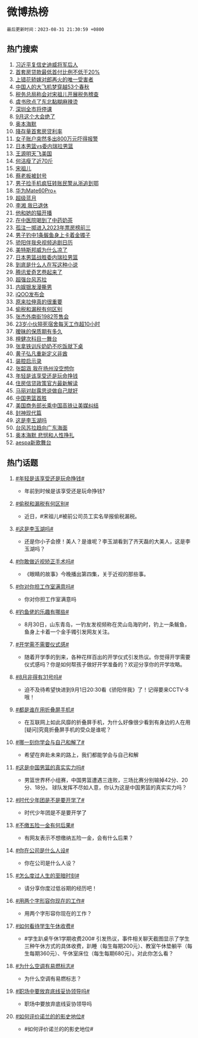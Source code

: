 # 微博热榜

`最后更新时间：2023-08-31 21:30:59 +0800`

## 热门搜索

1. [习近平复信史迪威将军后人](https://m.weibo.cn/search?containerid=100103type%3D1%26t%3D10%26q%3D%23%E4%B9%A0%E8%BF%91%E5%B9%B3%E5%A4%8D%E4%BF%A1%E5%8F%B2%E8%BF%AA%E5%A8%81%E5%B0%86%E5%86%9B%E5%90%8E%E4%BA%BA%23&stream_entry_id=51&isnewpage=1&extparam=seat%3D1%26cate%3D10103%26dgr%3D0%26filter_type%3Drealtimehot%26c_type%3D51%26pos%3D0%26stream_entry_id%3D51%26display_time%3D1693488658%26pre_seqid%3D169348865818102719062&luicode=10000011&lfid=106003type%253D25%2526t%253D3%2526disable_hot%253D1%2526filter_type%253Drealtimehot)
1. [首套房贷款最低首付比例不低于20%](https://m.weibo.cn/search?containerid=100103type%3D1%26t%3D10%26q%3D%23%E9%A6%96%E5%A5%97%E6%88%BF%E8%B4%B7%E6%AC%BE%E6%9C%80%E4%BD%8E%E9%A6%96%E4%BB%98%E6%AF%94%E4%BE%8B%E4%B8%8D%E4%BD%8E%E4%BA%8E20%25%23&stream_entry_id=31&isnewpage=1&extparam=seat%3D1%26lcate%3D5001%26band_rank%3D1%26c_type%3D31%26dgr%3D0%26cate%3D5001%26q%3D%2523%25E9%25A6%2596%25E5%25A5%2597%25E6%2588%25BF%25E8%25B4%25B7%25E6%25AC%25BE%25E6%259C%2580%25E4%25BD%258E%25E9%25A6%2596%25E4%25BB%2598%25E6%25AF%2594%25E4%25BE%258B%25E4%25B8%258D%25E4%25BD%258E%25E4%25BA%258E20%2525%2523%26filter_type%3Drealtimehot%26stream_entry_id%3D31%26realpos%3D1%26pos%3D0%26flag%3D1%26display_time%3D1693488658%26pre_seqid%3D169348865818102719062&luicode=10000011&lfid=106003type%253D25%2526t%253D3%2526disable_hot%253D1%2526filter_type%253Drealtimehot)
1. [上错花轿嫁对郎再火的唯一受害者](https://m.weibo.cn/search?containerid=100103type%3D1%26t%3D10%26q%3D%23%E4%B8%8A%E9%94%99%E8%8A%B1%E8%BD%BF%E5%AB%81%E5%AF%B9%E9%83%8E%E5%86%8D%E7%81%AB%E7%9A%84%E5%94%AF%E4%B8%80%E5%8F%97%E5%AE%B3%E8%80%85%23&stream_entry_id=31&isnewpage=1&extparam=seat%3D1%26lcate%3D5001%26band_rank%3D2%26c_type%3D31%26dgr%3D0%26cate%3D5001%26q%3D%2523%25E4%25B8%258A%25E9%2594%2599%25E8%258A%25B1%25E8%25BD%25BF%25E5%25AB%2581%25E5%25AF%25B9%25E9%2583%258E%25E5%2586%258D%25E7%2581%25AB%25E7%259A%2584%25E5%2594%25AF%25E4%25B8%2580%25E5%258F%2597%25E5%25AE%25B3%25E8%2580%2585%2523%26filter_type%3Drealtimehot%26stream_entry_id%3D31%26realpos%3D2%26pos%3D1%26flag%3D2%26display_time%3D1693488658%26pre_seqid%3D169348865818102719062&luicode=10000011&lfid=106003type%253D25%2526t%253D3%2526disable_hot%253D1%2526filter_type%253Drealtimehot)
1. [中国人的大飞机梦穿越53个春秋](https://m.weibo.cn/search?containerid=100103type%3D1%26t%3D10%26q%3D%23%E4%B8%AD%E5%9B%BD%E4%BA%BA%E7%9A%84%E5%A4%A7%E9%A3%9E%E6%9C%BA%E6%A2%A6%E7%A9%BF%E8%B6%8A53%E4%B8%AA%E6%98%A5%E7%A7%8B%23&stream_entry_id=31&isnewpage=1&extparam=seat%3D1%26lcate%3D5001%26band_rank%3D3%26c_type%3D31%26dgr%3D0%26cate%3D5001%26q%3D%2523%25E4%25B8%25AD%25E5%259B%25BD%25E4%25BA%25BA%25E7%259A%2584%25E5%25A4%25A7%25E9%25A3%259E%25E6%259C%25BA%25E6%25A2%25A6%25E7%25A9%25BF%25E8%25B6%258A53%25E4%25B8%25AA%25E6%2598%25A5%25E7%25A7%258B%2523%26filter_type%3Drealtimehot%26stream_entry_id%3D31%26realpos%3D3%26pos%3D2%26flag%3D0%26display_time%3D1693488658%26pre_seqid%3D169348865818102719062&luicode=10000011&lfid=106003type%253D25%2526t%253D3%2526disable_hot%253D1%2526filter_type%253Drealtimehot)
1. [税务总局称会对宋祖儿开展税务稽查](https://m.weibo.cn/search?containerid=100103type%3D1%26t%3D10%26q%3D%23%E7%A8%8E%E5%8A%A1%E6%80%BB%E5%B1%80%E7%A7%B0%E4%BC%9A%E5%AF%B9%E5%AE%8B%E7%A5%96%E5%84%BF%E5%BC%80%E5%B1%95%E7%A8%8E%E5%8A%A1%E7%A8%BD%E6%9F%A5%23&stream_entry_id=31&isnewpage=1&extparam=seat%3D1%26lcate%3D5001%26band_rank%3D4%26c_type%3D31%26dgr%3D0%26cate%3D5001%26q%3D%2523%25E7%25A8%258E%25E5%258A%25A1%25E6%2580%25BB%25E5%25B1%2580%25E7%25A7%25B0%25E4%25BC%259A%25E5%25AF%25B9%25E5%25AE%258B%25E7%25A5%2596%25E5%2584%25BF%25E5%25BC%2580%25E5%25B1%2595%25E7%25A8%258E%25E5%258A%25A1%25E7%25A8%25BD%25E6%259F%25A5%2523%26filter_type%3Drealtimehot%26stream_entry_id%3D31%26realpos%3D4%26pos%3D3%26flag%3D2%26display_time%3D1693488658%26pre_seqid%3D169348865818102719062&luicode=10000011&lfid=106003type%253D25%2526t%253D3%2526disable_hot%253D1%2526filter_type%253Drealtimehot)
1. [虞书欣点了东北黏糊麻辣烫](https://m.weibo.cn/search?containerid=100103type%3D1%26t%3D10%26q%3D%23%E8%99%9E%E4%B9%A6%E6%AC%A3%E7%82%B9%E4%BA%86%E4%B8%9C%E5%8C%97%E9%BB%8F%E7%B3%8A%E9%BA%BB%E8%BE%A3%E7%83%AB%23&stream_entry_id=31&isnewpage=1&extparam=seat%3D1%26lcate%3D5001%26band_rank%3D5%26c_type%3D31%26dgr%3D0%26cate%3D5001%26q%3D%2523%25E8%2599%259E%25E4%25B9%25A6%25E6%25AC%25A3%25E7%2582%25B9%25E4%25BA%2586%25E4%25B8%259C%25E5%258C%2597%25E9%25BB%258F%25E7%25B3%258A%25E9%25BA%25BB%25E8%25BE%25A3%25E7%2583%25AB%2523%26filter_type%3Drealtimehot%26stream_entry_id%3D31%26realpos%3D5%26pos%3D4%26flag%3D1%26display_time%3D1693488658%26pre_seqid%3D169348865818102719062&luicode=10000011&lfid=106003type%253D25%2526t%253D3%2526disable_hot%253D1%2526filter_type%253Drealtimehot)
1. [深圳全市将停课](https://m.weibo.cn/search?containerid=100103type%3D1%26t%3D10%26q%3D%23%E6%B7%B1%E5%9C%B3%E5%85%A8%E5%B8%82%E5%B0%86%E5%81%9C%E8%AF%BE%23&stream_entry_id=31&isnewpage=1&extparam=seat%3D1%26lcate%3D5001%26band_rank%3D6%26c_type%3D31%26dgr%3D0%26cate%3D5001%26q%3D%2523%25E6%25B7%25B1%25E5%259C%25B3%25E5%2585%25A8%25E5%25B8%2582%25E5%25B0%2586%25E5%2581%259C%25E8%25AF%25BE%2523%26filter_type%3Drealtimehot%26stream_entry_id%3D31%26realpos%3D6%26pos%3D5%26flag%3D2%26display_time%3D1693488658%26pre_seqid%3D169348865818102719062&luicode=10000011&lfid=106003type%253D25%2526t%253D3%2526disable_hot%253D1%2526filter_type%253Drealtimehot)
1. [9月这个大会绝了](https://m.weibo.cn/search?containerid=100103type%3D1%26t%3D10%26q%3D%239%E6%9C%88%E8%BF%99%E4%B8%AA%E5%A4%A7%E4%BC%9A%E7%BB%9D%E4%BA%86%23&stream_entry_id=31&isnewpage=1&extparam=seat%3D1%26lcate%3D5001%26band_rank%3D7%26c_type%3D31%26dgr%3D0%26cate%3D5001%26adid%3D201051%26filter_type%3Drealtimehot%26stream_entry_id%3D31%26q%3D%25239%25E6%259C%2588%25E8%25BF%2599%25E4%25B8%25AA%25E5%25A4%25A7%25E4%25BC%259A%25E7%25BB%259D%25E4%25BA%2586%2523%26pos%3D6%26is_ad_pos%3D1%26display_time%3D1693488658%26pre_seqid%3D169348865818102719062&luicode=10000011&lfid=106003type%253D25%2526t%253D3%2526disable_hot%253D1%2526filter_type%253Drealtimehot)
1. [奥本海默](https://m.weibo.cn/search?containerid=100103type%3D1%26t%3D10%26q%3D%E5%A5%A5%E6%9C%AC%E6%B5%B7%E9%BB%98&stream_entry_id=31&isnewpage=1&extparam=seat%3D1%26lcate%3D5001%26band_rank%3D7%26c_type%3D31%26dgr%3D0%26cate%3D5001%26q%3D%25E5%25A5%25A5%25E6%259C%25AC%25E6%25B5%25B7%25E9%25BB%2598%26filter_type%3Drealtimehot%26stream_entry_id%3D31%26realpos%3D7%26pos%3D7%26flag%3D16%26display_time%3D1693488658%26pre_seqid%3D169348865818102719062&luicode=10000011&lfid=106003type%253D25%2526t%253D3%2526disable_hot%253D1%2526filter_type%253Drealtimehot)
1. [降存量首套房贷利率](https://m.weibo.cn/search?containerid=100103type%3D1%26t%3D10%26q%3D%23%E9%99%8D%E5%AD%98%E9%87%8F%E9%A6%96%E5%A5%97%E6%88%BF%E8%B4%B7%E5%88%A9%E7%8E%87%23&stream_entry_id=31&isnewpage=1&extparam=seat%3D1%26lcate%3D5001%26band_rank%3D8%26c_type%3D31%26dgr%3D0%26cate%3D5001%26q%3D%2523%25E9%2599%258D%25E5%25AD%2598%25E9%2587%258F%25E9%25A6%2596%25E5%25A5%2597%25E6%2588%25BF%25E8%25B4%25B7%25E5%2588%25A9%25E7%258E%2587%2523%26filter_type%3Drealtimehot%26stream_entry_id%3D31%26realpos%3D8%26pos%3D8%26flag%3D1%26display_time%3D1693488658%26pre_seqid%3D169348865818102719062&luicode=10000011&lfid=106003type%253D25%2526t%253D3%2526disable_hot%253D1%2526filter_type%253Drealtimehot)
1. [女子账户突然多出800万元吓得报警](https://m.weibo.cn/search?containerid=100103type%3D1%26t%3D10%26q%3D%23%E5%A5%B3%E5%AD%90%E8%B4%A6%E6%88%B7%E7%AA%81%E7%84%B6%E5%A4%9A%E5%87%BA800%E4%B8%87%E5%85%83%E5%90%93%E5%BE%97%E6%8A%A5%E8%AD%A6%23&stream_entry_id=31&isnewpage=1&extparam=seat%3D1%26lcate%3D5001%26band_rank%3D9%26c_type%3D31%26dgr%3D0%26cate%3D5001%26q%3D%2523%25E5%25A5%25B3%25E5%25AD%2590%25E8%25B4%25A6%25E6%2588%25B7%25E7%25AA%2581%25E7%2584%25B6%25E5%25A4%259A%25E5%2587%25BA800%25E4%25B8%2587%25E5%2585%2583%25E5%2590%2593%25E5%25BE%2597%25E6%258A%25A5%25E8%25AD%25A6%2523%26filter_type%3Drealtimehot%26stream_entry_id%3D31%26realpos%3D9%26pos%3D9%26flag%3D0%26display_time%3D1693488658%26pre_seqid%3D169348865818102719062&luicode=10000011&lfid=106003type%253D25%2526t%253D3%2526disable_hot%253D1%2526filter_type%253Drealtimehot)
1. [日本男篮vs委内瑞拉男篮](https://m.weibo.cn/search?containerid=100103type%3D1%26t%3D10%26q%3D%23%E6%97%A5%E6%9C%AC%E7%94%B7%E7%AF%AEvs%E5%A7%94%E5%86%85%E7%91%9E%E6%8B%89%E7%94%B7%E7%AF%AE%23&stream_entry_id=31&isnewpage=1&extparam=seat%3D1%26lcate%3D5001%26band_rank%3D10%26c_type%3D31%26dgr%3D0%26cate%3D5001%26q%3D%2523%25E6%2597%25A5%25E6%259C%25AC%25E7%2594%25B7%25E7%25AF%25AEvs%25E5%25A7%2594%25E5%2586%2585%25E7%2591%259E%25E6%258B%2589%25E7%2594%25B7%25E7%25AF%25AE%2523%26filter_type%3Drealtimehot%26stream_entry_id%3D31%26realpos%3D10%26pos%3D10%26flag%3D1%26display_time%3D1693488658%26pre_seqid%3D169348865818102719062&luicode=10000011&lfid=106003type%253D25%2526t%253D3%2526disable_hot%253D1%2526filter_type%253Drealtimehot)
1. [王源明天飞美国](https://m.weibo.cn/search?containerid=100103type%3D1%26t%3D10%26q%3D%23%E7%8E%8B%E6%BA%90%E6%98%8E%E5%A4%A9%E9%A3%9E%E7%BE%8E%E5%9B%BD%23&stream_entry_id=31&isnewpage=1&extparam=seat%3D1%26lcate%3D5001%26band_rank%3D11%26c_type%3D31%26dgr%3D0%26cate%3D5001%26q%3D%2523%25E7%258E%258B%25E6%25BA%2590%25E6%2598%258E%25E5%25A4%25A9%25E9%25A3%259E%25E7%25BE%258E%25E5%259B%25BD%2523%26filter_type%3Drealtimehot%26stream_entry_id%3D31%26realpos%3D11%26pos%3D11%26flag%3D2%26display_time%3D1693488658%26pre_seqid%3D169348865818102719062&luicode=10000011&lfid=106003type%253D25%2526t%253D3%2526disable_hot%253D1%2526filter_type%253Drealtimehot)
1. [何洁瘦了近70斤](https://m.weibo.cn/search?containerid=100103type%3D1%26t%3D10%26q%3D%23%E4%BD%95%E6%B4%81%E7%98%A6%E4%BA%86%E8%BF%9170%E6%96%A4%23&stream_entry_id=31&isnewpage=1&extparam=seat%3D1%26lcate%3D5001%26band_rank%3D12%26c_type%3D31%26dgr%3D0%26cate%3D5001%26q%3D%2523%25E4%25BD%2595%25E6%25B4%2581%25E7%2598%25A6%25E4%25BA%2586%25E8%25BF%259170%25E6%2596%25A4%2523%26filter_type%3Drealtimehot%26stream_entry_id%3D31%26realpos%3D12%26pos%3D12%26flag%3D2%26display_time%3D1693488658%26pre_seqid%3D169348865818102719062&luicode=10000011&lfid=106003type%253D25%2526t%253D3%2526disable_hot%253D1%2526filter_type%253Drealtimehot)
1. [宋祖儿](https://m.weibo.cn/search?containerid=100103type%3D1%26t%3D10%26q%3D%E5%AE%8B%E7%A5%96%E5%84%BF&stream_entry_id=31&isnewpage=1&extparam=seat%3D1%26lcate%3D5001%26band_rank%3D13%26c_type%3D31%26dgr%3D0%26cate%3D5001%26q%3D%25E5%25AE%258B%25E7%25A5%2596%25E5%2584%25BF%26filter_type%3Drealtimehot%26stream_entry_id%3D31%26realpos%3D13%26pos%3D13%26flag%3D0%26display_time%3D1693488658%26pre_seqid%3D169348865818102719062&luicode=10000011&lfid=106003type%253D25%2526t%253D3%2526disable_hot%253D1%2526filter_type%253Drealtimehot)
1. [蔡老板被封号](https://m.weibo.cn/search?containerid=100103type%3D1%26t%3D10%26q%3D%23%E8%94%A1%E8%80%81%E6%9D%BF%E8%A2%AB%E5%B0%81%E5%8F%B7%23&stream_entry_id=31&isnewpage=1&extparam=seat%3D1%26lcate%3D5001%26band_rank%3D14%26c_type%3D31%26dgr%3D0%26cate%3D5001%26q%3D%2523%25E8%2594%25A1%25E8%2580%2581%25E6%259D%25BF%25E8%25A2%25AB%25E5%25B0%2581%25E5%258F%25B7%2523%26filter_type%3Drealtimehot%26stream_entry_id%3D31%26realpos%3D14%26pos%3D14%26flag%3D2%26display_time%3D1693488658%26pre_seqid%3D169348865818102719062&luicode=10000011&lfid=106003type%253D25%2526t%253D3%2526disable_hot%253D1%2526filter_type%253Drealtimehot)
1. [男子捡手机疯狂转账民警从浙追到鄂](https://m.weibo.cn/search?containerid=100103type%3D1%26t%3D10%26q%3D%23%E7%94%B7%E5%AD%90%E6%8D%A1%E6%89%8B%E6%9C%BA%E7%96%AF%E7%8B%82%E8%BD%AC%E8%B4%A6%E6%B0%91%E8%AD%A6%E4%BB%8E%E6%B5%99%E8%BF%BD%E5%88%B0%E9%84%82%23&stream_entry_id=31&isnewpage=1&extparam=seat%3D1%26lcate%3D5001%26band_rank%3D15%26c_type%3D31%26dgr%3D0%26cate%3D5001%26flag%3D0%26q%3D%2523%25E7%2594%25B7%25E5%25AD%2590%25E6%258D%25A1%25E6%2589%258B%25E6%259C%25BA%25E7%2596%25AF%25E7%258B%2582%25E8%25BD%25AC%25E8%25B4%25A6%25E6%25B0%2591%25E8%25AD%25A6%25E4%25BB%258E%25E6%25B5%2599%25E8%25BF%25BD%25E5%2588%25B0%25E9%2584%2582%2523%26filter_type%3Drealtimehot%26stream_entry_id%3D31%26realpos%3D15%26pos%3D15%26adid%3D201030%26display_time%3D1693488658%26pre_seqid%3D169348865818102719062&luicode=10000011&lfid=106003type%253D25%2526t%253D3%2526disable_hot%253D1%2526filter_type%253Drealtimehot)
1. [华为Mate60Pro+](https://m.weibo.cn/search?containerid=100103type%3D1%26t%3D10%26q%3D%23%E5%8D%8E%E4%B8%BAMate60Pro%2B%23&stream_entry_id=31&isnewpage=1&extparam=seat%3D1%26lcate%3D5001%26band_rank%3D16%26c_type%3D31%26dgr%3D0%26cate%3D5001%26q%3D%2523%25E5%258D%258E%25E4%25B8%25BAMate60Pro%252B%2523%26filter_type%3Drealtimehot%26stream_entry_id%3D31%26realpos%3D16%26pos%3D16%26flag%3D1%26display_time%3D1693488658%26pre_seqid%3D169348865818102719062&luicode=10000011&lfid=106003type%253D25%2526t%253D3%2526disable_hot%253D1%2526filter_type%253Drealtimehot)
1. [超级蓝月](https://m.weibo.cn/search?containerid=100103type%3D1%26t%3D10%26q%3D%23%E8%B6%85%E7%BA%A7%E8%93%9D%E6%9C%88%23&stream_entry_id=31&isnewpage=1&extparam=seat%3D1%26lcate%3D5001%26band_rank%3D17%26c_type%3D31%26dgr%3D0%26cate%3D5001%26q%3D%2523%25E8%25B6%2585%25E7%25BA%25A7%25E8%2593%259D%25E6%259C%2588%2523%26filter_type%3Drealtimehot%26stream_entry_id%3D31%26realpos%3D17%26pos%3D17%26flag%3D1%26display_time%3D1693488658%26pre_seqid%3D169348865818102719062&luicode=10000011&lfid=106003type%253D25%2526t%253D3%2526disable_hot%253D1%2526filter_type%253Drealtimehot)
1. [李湘 我已退休](https://m.weibo.cn/search?containerid=100103type%3D1%26t%3D10%26q%3D%E6%9D%8E%E6%B9%98+%E6%88%91%E5%B7%B2%E9%80%80%E4%BC%91&stream_entry_id=31&isnewpage=1&extparam=seat%3D1%26lcate%3D5001%26band_rank%3D18%26c_type%3D31%26dgr%3D0%26cate%3D5001%26q%3D%25E6%259D%258E%25E6%25B9%2598%2520%25E6%2588%2591%25E5%25B7%25B2%25E9%2580%2580%25E4%25BC%2591%26filter_type%3Drealtimehot%26stream_entry_id%3D31%26realpos%3D18%26pos%3D18%26flag%3D0%26display_time%3D1693488658%26pre_seqid%3D169348865818102719062&luicode=10000011&lfid=106003type%253D25%2526t%253D3%2526disable_hot%253D1%2526filter_type%253Drealtimehot)
1. [他和她的猫开播](https://m.weibo.cn/search?containerid=100103type%3D1%26t%3D10%26q%3D%E4%BB%96%E5%92%8C%E5%A5%B9%E7%9A%84%E7%8C%AB%E5%BC%80%E6%92%AD&stream_entry_id=31&isnewpage=1&extparam=seat%3D1%26lcate%3D5001%26band_rank%3D19%26c_type%3D31%26dgr%3D0%26cate%3D5001%26q%3D%25E4%25BB%2596%25E5%2592%258C%25E5%25A5%25B9%25E7%259A%2584%25E7%258C%25AB%25E5%25BC%2580%25E6%2592%25AD%26filter_type%3Drealtimehot%26stream_entry_id%3D31%26realpos%3D19%26pos%3D19%26flag%3D0%26display_time%3D1693488658%26pre_seqid%3D169348865818102719062&luicode=10000011&lfid=106003type%253D25%2526t%253D3%2526disable_hot%253D1%2526filter_type%253Drealtimehot)
1. [在中医院喝到了中药奶茶](https://m.weibo.cn/search?containerid=100103type%3D1%26t%3D10%26q%3D%E5%9C%A8%E4%B8%AD%E5%8C%BB%E9%99%A2%E5%96%9D%E5%88%B0%E4%BA%86%E4%B8%AD%E8%8D%AF%E5%A5%B6%E8%8C%B6&stream_entry_id=31&isnewpage=1&extparam=seat%3D1%26lcate%3D5001%26band_rank%3D20%26c_type%3D31%26dgr%3D0%26cate%3D5001%26q%3D%25E5%259C%25A8%25E4%25B8%25AD%25E5%258C%25BB%25E9%2599%25A2%25E5%2596%259D%25E5%2588%25B0%25E4%25BA%2586%25E4%25B8%25AD%25E8%258D%25AF%25E5%25A5%25B6%25E8%258C%25B6%26filter_type%3Drealtimehot%26stream_entry_id%3D31%26realpos%3D20%26pos%3D20%26flag%3D0%26display_time%3D1693488658%26pre_seqid%3D169348865818102719062&luicode=10000011&lfid=106003type%253D25%2526t%253D3%2526disable_hot%253D1%2526filter_type%253Drealtimehot)
1. [孤注一掷进入2023年票房榜前三](https://m.weibo.cn/search?containerid=100103type%3D1%26t%3D10%26q%3D%23%E5%AD%A4%E6%B3%A8%E4%B8%80%E6%8E%B7%E8%BF%9B%E5%85%A52023%E5%B9%B4%E7%A5%A8%E6%88%BF%E6%A6%9C%E5%89%8D%E4%B8%89%23&stream_entry_id=31&isnewpage=1&extparam=seat%3D1%26lcate%3D5001%26band_rank%3D21%26c_type%3D31%26dgr%3D0%26cate%3D5001%26q%3D%2523%25E5%25AD%25A4%25E6%25B3%25A8%25E4%25B8%2580%25E6%258E%25B7%25E8%25BF%259B%25E5%2585%25A52023%25E5%25B9%25B4%25E7%25A5%25A8%25E6%2588%25BF%25E6%25A6%259C%25E5%2589%258D%25E4%25B8%2589%2523%26filter_type%3Drealtimehot%26stream_entry_id%3D31%26realpos%3D21%26pos%3D21%26flag%3D1%26display_time%3D1693488658%26pre_seqid%3D169348865818102719062&luicode=10000011&lfid=106003type%253D25%2526t%253D3%2526disable_hot%253D1%2526filter_type%253Drealtimehot)
1. [男子钓中1条鲅鱼身上卡着金镯子](https://m.weibo.cn/search?containerid=100103type%3D1%26t%3D10%26q%3D%23%E7%94%B7%E5%AD%90%E9%92%93%E4%B8%AD1%E6%9D%A1%E9%B2%85%E9%B1%BC%E8%BA%AB%E4%B8%8A%E5%8D%A1%E7%9D%80%E9%87%91%E9%95%AF%E5%AD%90%23&stream_entry_id=31&isnewpage=1&extparam=seat%3D1%26lcate%3D5001%26band_rank%3D22%26c_type%3D31%26dgr%3D0%26cate%3D5001%26q%3D%2523%25E7%2594%25B7%25E5%25AD%2590%25E9%2592%2593%25E4%25B8%25AD1%25E6%259D%25A1%25E9%25B2%2585%25E9%25B1%25BC%25E8%25BA%25AB%25E4%25B8%258A%25E5%258D%25A1%25E7%259D%2580%25E9%2587%2591%25E9%2595%25AF%25E5%25AD%2590%2523%26filter_type%3Drealtimehot%26stream_entry_id%3D31%26realpos%3D22%26pos%3D22%26flag%3D0%26display_time%3D1693488658%26pre_seqid%3D169348865818102719062&luicode=10000011&lfid=106003type%253D25%2526t%253D3%2526disable_hot%253D1%2526filter_type%253Drealtimehot)
1. [骄阳伴我央视频追剧日历](https://m.weibo.cn/search?containerid=100103type%3D1%26t%3D10%26q%3D%23%E9%AA%84%E9%98%B3%E4%BC%B4%E6%88%91%E5%A4%AE%E8%A7%86%E9%A2%91%E8%BF%BD%E5%89%A7%E6%97%A5%E5%8E%86%23&stream_entry_id=31&isnewpage=1&extparam=seat%3D1%26lcate%3D5001%26band_rank%3D23%26c_type%3D31%26dgr%3D0%26cate%3D5001%26q%3D%2523%25E9%25AA%2584%25E9%2598%25B3%25E4%25BC%25B4%25E6%2588%2591%25E5%25A4%25AE%25E8%25A7%2586%25E9%25A2%2591%25E8%25BF%25BD%25E5%2589%25A7%25E6%2597%25A5%25E5%258E%2586%2523%26filter_type%3Drealtimehot%26stream_entry_id%3D31%26realpos%3D23%26pos%3D23%26flag%3D1%26display_time%3D1693488658%26pre_seqid%3D169348865818102719062&luicode=10000011&lfid=106003type%253D25%2526t%253D3%2526disable_hot%253D1%2526filter_type%253Drealtimehot)
1. [美特斯邦威为什么凉了](https://m.weibo.cn/search?containerid=100103type%3D1%26t%3D10%26q%3D%23%E7%BE%8E%E7%89%B9%E6%96%AF%E9%82%A6%E5%A8%81%E4%B8%BA%E4%BB%80%E4%B9%88%E5%87%89%E4%BA%86%23&stream_entry_id=31&isnewpage=1&extparam=seat%3D1%26lcate%3D5001%26band_rank%3D24%26c_type%3D31%26dgr%3D0%26cate%3D5001%26q%3D%2523%25E7%25BE%258E%25E7%2589%25B9%25E6%2596%25AF%25E9%2582%25A6%25E5%25A8%2581%25E4%25B8%25BA%25E4%25BB%2580%25E4%25B9%2588%25E5%2587%2589%25E4%25BA%2586%2523%26filter_type%3Drealtimehot%26stream_entry_id%3D31%26realpos%3D24%26pos%3D24%26flag%3D0%26display_time%3D1693488658%26pre_seqid%3D169348865818102719062&luicode=10000011&lfid=106003type%253D25%2526t%253D3%2526disable_hot%253D1%2526filter_type%253Drealtimehot)
1. [日本男篮战胜委内瑞拉男篮](https://m.weibo.cn/search?containerid=100103type%3D1%26t%3D10%26q%3D%23%E6%97%A5%E6%9C%AC%E7%94%B7%E7%AF%AE%E6%88%98%E8%83%9C%E5%A7%94%E5%86%85%E7%91%9E%E6%8B%89%E7%94%B7%E7%AF%AE%23&stream_entry_id=31&isnewpage=1&extparam=seat%3D1%26lcate%3D5001%26band_rank%3D25%26c_type%3D31%26dgr%3D0%26cate%3D5001%26q%3D%2523%25E6%2597%25A5%25E6%259C%25AC%25E7%2594%25B7%25E7%25AF%25AE%25E6%2588%2598%25E8%2583%259C%25E5%25A7%2594%25E5%2586%2585%25E7%2591%259E%25E6%258B%2589%25E7%2594%25B7%25E7%25AF%25AE%2523%26filter_type%3Drealtimehot%26stream_entry_id%3D31%26realpos%3D25%26pos%3D25%26flag%3D1%26display_time%3D1693488658%26pre_seqid%3D169348865818102719062&luicode=10000011&lfid=106003type%253D25%2526t%253D3%2526disable_hot%253D1%2526filter_type%253Drealtimehot)
1. [到底是什么人在写这种小说](https://m.weibo.cn/search?containerid=100103type%3D1%26t%3D10%26q%3D%E5%88%B0%E5%BA%95%E6%98%AF%E4%BB%80%E4%B9%88%E4%BA%BA%E5%9C%A8%E5%86%99%E8%BF%99%E7%A7%8D%E5%B0%8F%E8%AF%B4&stream_entry_id=31&isnewpage=1&extparam=seat%3D1%26lcate%3D5001%26band_rank%3D26%26c_type%3D31%26dgr%3D0%26cate%3D5001%26q%3D%25E5%2588%25B0%25E5%25BA%2595%25E6%2598%25AF%25E4%25BB%2580%25E4%25B9%2588%25E4%25BA%25BA%25E5%259C%25A8%25E5%2586%2599%25E8%25BF%2599%25E7%25A7%258D%25E5%25B0%258F%25E8%25AF%25B4%26filter_type%3Drealtimehot%26stream_entry_id%3D31%26realpos%3D26%26pos%3D26%26flag%3D1%26display_time%3D1693488658%26pre_seqid%3D169348865818102719062&luicode=10000011&lfid=106003type%253D25%2526t%253D3%2526disable_hot%253D1%2526filter_type%253Drealtimehot)
1. [腾讯爱奇艺卷起来了](https://m.weibo.cn/search?containerid=100103type%3D1%26t%3D10%26q%3D%23%E8%85%BE%E8%AE%AF%E7%88%B1%E5%A5%87%E8%89%BA%E5%8D%B7%E8%B5%B7%E6%9D%A5%E4%BA%86%23&stream_entry_id=31&isnewpage=1&extparam=seat%3D1%26lcate%3D5001%26band_rank%3D27%26c_type%3D31%26dgr%3D0%26cate%3D5001%26q%3D%2523%25E8%2585%25BE%25E8%25AE%25AF%25E7%2588%25B1%25E5%25A5%2587%25E8%2589%25BA%25E5%258D%25B7%25E8%25B5%25B7%25E6%259D%25A5%25E4%25BA%2586%2523%26filter_type%3Drealtimehot%26stream_entry_id%3D31%26realpos%3D27%26pos%3D27%26flag%3D0%26display_time%3D1693488658%26pre_seqid%3D169348865818102719062&luicode=10000011&lfid=106003type%253D25%2526t%253D3%2526disable_hot%253D1%2526filter_type%253Drealtimehot)
1. [超强台风苏拉](https://m.weibo.cn/search?containerid=100103type%3D1%26t%3D10%26q%3D%23%E8%B6%85%E5%BC%BA%E5%8F%B0%E9%A3%8E%E8%8B%8F%E6%8B%89%23&stream_entry_id=31&isnewpage=1&extparam=seat%3D1%26lcate%3D5001%26band_rank%3D28%26c_type%3D31%26dgr%3D0%26cate%3D5001%26q%3D%2523%25E8%25B6%2585%25E5%25BC%25BA%25E5%258F%25B0%25E9%25A3%258E%25E8%258B%258F%25E6%258B%2589%2523%26filter_type%3Drealtimehot%26stream_entry_id%3D31%26realpos%3D28%26pos%3D28%26flag%3D0%26display_time%3D1693488658%26pre_seqid%3D169348865818102719062&luicode=10000011&lfid=106003type%253D25%2526t%253D3%2526disable_hot%253D1%2526filter_type%253Drealtimehot)
1. [内娱银发漫撕男](https://m.weibo.cn/search?containerid=100103type%3D1%26t%3D10%26q%3D%23%E5%86%85%E5%A8%B1%E9%93%B6%E5%8F%91%E6%BC%AB%E6%92%95%E7%94%B7%23&stream_entry_id=31&isnewpage=1&extparam=seat%3D1%26lcate%3D5001%26band_rank%3D29%26c_type%3D31%26dgr%3D0%26cate%3D5001%26q%3D%2523%25E5%2586%2585%25E5%25A8%25B1%25E9%2593%25B6%25E5%258F%2591%25E6%25BC%25AB%25E6%2592%2595%25E7%2594%25B7%2523%26filter_type%3Drealtimehot%26stream_entry_id%3D31%26realpos%3D29%26pos%3D29%26flag%3D0%26display_time%3D1693488658%26pre_seqid%3D169348865818102719062&luicode=10000011&lfid=106003type%253D25%2526t%253D3%2526disable_hot%253D1%2526filter_type%253Drealtimehot)
1. [iQOO发布会](https://m.weibo.cn/search?containerid=100103type%3D1%26t%3D10%26q%3DiQOO%E5%8F%91%E5%B8%83%E4%BC%9A&stream_entry_id=31&isnewpage=1&extparam=seat%3D1%26lcate%3D5001%26band_rank%3D30%26c_type%3D31%26dgr%3D0%26cate%3D5001%26q%3DiQOO%25E5%258F%2591%25E5%25B8%2583%25E4%25BC%259A%26filter_type%3Drealtimehot%26stream_entry_id%3D31%26realpos%3D30%26pos%3D30%26flag%3D1%26display_time%3D1693488658%26pre_seqid%3D169348865818102719062&luicode=10000011&lfid=106003type%253D25%2526t%253D3%2526disable_hot%253D1%2526filter_type%253Drealtimehot)
1. [原来拉伸真的很重要](https://m.weibo.cn/search?containerid=100103type%3D1%26t%3D10%26q%3D%E5%8E%9F%E6%9D%A5%E6%8B%89%E4%BC%B8%E7%9C%9F%E7%9A%84%E5%BE%88%E9%87%8D%E8%A6%81&stream_entry_id=31&isnewpage=1&extparam=seat%3D1%26lcate%3D5001%26band_rank%3D31%26c_type%3D31%26dgr%3D0%26cate%3D5001%26q%3D%25E5%258E%259F%25E6%259D%25A5%25E6%258B%2589%25E4%25BC%25B8%25E7%259C%259F%25E7%259A%2584%25E5%25BE%2588%25E9%2587%258D%25E8%25A6%2581%26filter_type%3Drealtimehot%26stream_entry_id%3D31%26realpos%3D31%26pos%3D31%26flag%3D0%26display_time%3D1693488658%26pre_seqid%3D169348865818102719062&luicode=10000011&lfid=106003type%253D25%2526t%253D3%2526disable_hot%253D1%2526filter_type%253Drealtimehot)
1. [偷税和漏税有何区别](https://m.weibo.cn/search?containerid=100103type%3D1%26t%3D10%26q%3D%23%E5%81%B7%E7%A8%8E%E5%92%8C%E6%BC%8F%E7%A8%8E%E6%9C%89%E4%BD%95%E5%8C%BA%E5%88%AB%23&stream_entry_id=31&isnewpage=1&extparam=seat%3D1%26lcate%3D5001%26band_rank%3D32%26c_type%3D31%26dgr%3D0%26cate%3D5001%26q%3D%2523%25E5%2581%25B7%25E7%25A8%258E%25E5%2592%258C%25E6%25BC%258F%25E7%25A8%258E%25E6%259C%2589%25E4%25BD%2595%25E5%258C%25BA%25E5%2588%25AB%2523%26filter_type%3Drealtimehot%26stream_entry_id%3D31%26realpos%3D32%26pos%3D32%26flag%3D0%26display_time%3D1693488658%26pre_seqid%3D169348865818102719062&luicode=10000011&lfid=106003type%253D25%2526t%253D3%2526disable_hot%253D1%2526filter_type%253Drealtimehot)
1. [张杰外南街1982签售会](https://m.weibo.cn/search?containerid=100103type%3D1%26t%3D10%26q%3D%23%E5%BC%A0%E6%9D%B0%E5%A4%96%E5%8D%97%E8%A1%971982%E7%AD%BE%E5%94%AE%E4%BC%9A%23&stream_entry_id=31&isnewpage=1&extparam=seat%3D1%26lcate%3D5001%26band_rank%3D33%26c_type%3D31%26dgr%3D0%26cate%3D5001%26q%3D%2523%25E5%25BC%25A0%25E6%259D%25B0%25E5%25A4%2596%25E5%258D%2597%25E8%25A1%25971982%25E7%25AD%25BE%25E5%2594%25AE%25E4%25BC%259A%2523%26filter_type%3Drealtimehot%26stream_entry_id%3D31%26realpos%3D33%26pos%3D33%26flag%3D1%26display_time%3D1693488658%26pre_seqid%3D169348865818102719062&luicode=10000011&lfid=106003type%253D25%2526t%253D3%2526disable_hot%253D1%2526filter_type%253Drealtimehot)
1. [23岁小伙猝死宿舍每天工作超10小时](https://m.weibo.cn/search?containerid=100103type%3D1%26t%3D10%26q%3D%2323%E5%B2%81%E5%B0%8F%E4%BC%99%E7%8C%9D%E6%AD%BB%E5%AE%BF%E8%88%8D%E6%AF%8F%E5%A4%A9%E5%B7%A5%E4%BD%9C%E8%B6%8510%E5%B0%8F%E6%97%B6%23&stream_entry_id=31&isnewpage=1&extparam=seat%3D1%26lcate%3D5001%26band_rank%3D34%26c_type%3D31%26dgr%3D0%26cate%3D5001%26q%3D%252323%25E5%25B2%2581%25E5%25B0%258F%25E4%25BC%2599%25E7%258C%259D%25E6%25AD%25BB%25E5%25AE%25BF%25E8%2588%258D%25E6%25AF%258F%25E5%25A4%25A9%25E5%25B7%25A5%25E4%25BD%259C%25E8%25B6%258510%25E5%25B0%258F%25E6%2597%25B6%2523%26filter_type%3Drealtimehot%26stream_entry_id%3D31%26realpos%3D34%26pos%3D34%26flag%3D0%26display_time%3D1693488658%26pre_seqid%3D169348865818102719062&luicode=10000011&lfid=106003type%253D25%2526t%253D3%2526disable_hot%253D1%2526filter_type%253Drealtimehot)
1. [暧昧的保质期有多久](https://m.weibo.cn/search?containerid=100103type%3D1%26t%3D10%26q%3D%E6%9A%A7%E6%98%A7%E7%9A%84%E4%BF%9D%E8%B4%A8%E6%9C%9F%E6%9C%89%E5%A4%9A%E4%B9%85&stream_entry_id=31&isnewpage=1&extparam=seat%3D1%26lcate%3D5001%26band_rank%3D35%26c_type%3D31%26dgr%3D0%26cate%3D5001%26q%3D%25E6%259A%25A7%25E6%2598%25A7%25E7%259A%2584%25E4%25BF%259D%25E8%25B4%25A8%25E6%259C%259F%25E6%259C%2589%25E5%25A4%259A%25E4%25B9%2585%26filter_type%3Drealtimehot%26stream_entry_id%3D31%26realpos%3D35%26pos%3D35%26flag%3D1%26display_time%3D1693488658%26pre_seqid%3D169348865818102719062&luicode=10000011&lfid=106003type%253D25%2526t%253D3%2526disable_hot%253D1%2526filter_type%253Drealtimehot)
1. [檀健次科目一舞台](https://m.weibo.cn/search?containerid=100103type%3D1%26t%3D10%26q%3D%23%E6%AA%80%E5%81%A5%E6%AC%A1%E7%A7%91%E7%9B%AE%E4%B8%80%E8%88%9E%E5%8F%B0%23&stream_entry_id=31&isnewpage=1&extparam=seat%3D1%26lcate%3D5001%26band_rank%3D36%26c_type%3D31%26dgr%3D0%26cate%3D5001%26q%3D%2523%25E6%25AA%2580%25E5%2581%25A5%25E6%25AC%25A1%25E7%25A7%2591%25E7%259B%25AE%25E4%25B8%2580%25E8%2588%259E%25E5%258F%25B0%2523%26filter_type%3Drealtimehot%26stream_entry_id%3D31%26realpos%3D36%26pos%3D36%26flag%3D0%26display_time%3D1693488658%26pre_seqid%3D169348865818102719062&luicode=10000011&lfid=106003type%253D25%2526t%253D3%2526disable_hot%253D1%2526filter_type%253Drealtimehot)
1. [张拿铁训斥奶奶不吃饭就下桌](https://m.weibo.cn/search?containerid=100103type%3D1%26t%3D10%26q%3D%E5%BC%A0%E6%8B%BF%E9%93%81%E8%AE%AD%E6%96%A5%E5%A5%B6%E5%A5%B6%E4%B8%8D%E5%90%83%E9%A5%AD%E5%B0%B1%E4%B8%8B%E6%A1%8C&stream_entry_id=31&isnewpage=1&extparam=seat%3D1%26lcate%3D5001%26band_rank%3D37%26c_type%3D31%26dgr%3D0%26cate%3D5001%26q%3D%25E5%25BC%25A0%25E6%258B%25BF%25E9%2593%2581%25E8%25AE%25AD%25E6%2596%25A5%25E5%25A5%25B6%25E5%25A5%25B6%25E4%25B8%258D%25E5%2590%2583%25E9%25A5%25AD%25E5%25B0%25B1%25E4%25B8%258B%25E6%25A1%258C%26filter_type%3Drealtimehot%26stream_entry_id%3D31%26realpos%3D37%26pos%3D37%26flag%3D0%26display_time%3D1693488658%26pre_seqid%3D169348865818102719062&luicode=10000011&lfid=106003type%253D25%2526t%253D3%2526disable_hot%253D1%2526filter_type%253Drealtimehot)
1. [黄子弘凡重新定义非酋](https://m.weibo.cn/search?containerid=100103type%3D1%26t%3D10%26q%3D%23%E9%BB%84%E5%AD%90%E5%BC%98%E5%87%A1%E9%87%8D%E6%96%B0%E5%AE%9A%E4%B9%89%E9%9D%9E%E9%85%8B%23&stream_entry_id=31&isnewpage=1&extparam=seat%3D1%26lcate%3D5001%26band_rank%3D38%26c_type%3D31%26dgr%3D0%26cate%3D5001%26q%3D%2523%25E9%25BB%2584%25E5%25AD%2590%25E5%25BC%2598%25E5%2587%25A1%25E9%2587%258D%25E6%2596%25B0%25E5%25AE%259A%25E4%25B9%2589%25E9%259D%259E%25E9%2585%258B%2523%26filter_type%3Drealtimehot%26stream_entry_id%3D31%26realpos%3D38%26pos%3D38%26flag%3D1%26display_time%3D1693488658%26pre_seqid%3D169348865818102719062&luicode=10000011&lfid=106003type%253D25%2526t%253D3%2526disable_hot%253D1%2526filter_type%253Drealtimehot)
1. [装腔启示录](https://m.weibo.cn/search?containerid=100103type%3D1%26t%3D10%26q%3D%E8%A3%85%E8%85%94%E5%90%AF%E7%A4%BA%E5%BD%95&stream_entry_id=31&isnewpage=1&extparam=seat%3D1%26lcate%3D5001%26band_rank%3D39%26c_type%3D31%26dgr%3D0%26cate%3D5001%26q%3D%25E8%25A3%2585%25E8%2585%2594%25E5%2590%25AF%25E7%25A4%25BA%25E5%25BD%2595%26filter_type%3Drealtimehot%26stream_entry_id%3D31%26realpos%3D39%26pos%3D39%26flag%3D1%26display_time%3D1693488658%26pre_seqid%3D169348865818102719062&luicode=10000011&lfid=106003type%253D25%2526t%253D3%2526disable_hot%253D1%2526filter_type%253Drealtimehot)
1. [张韶涵 我在扬州没空想你](https://m.weibo.cn/search?containerid=100103type%3D1%26t%3D10%26q%3D%E5%BC%A0%E9%9F%B6%E6%B6%B5+%E6%88%91%E5%9C%A8%E6%89%AC%E5%B7%9E%E6%B2%A1%E7%A9%BA%E6%83%B3%E4%BD%A0&stream_entry_id=31&isnewpage=1&extparam=seat%3D1%26lcate%3D5001%26band_rank%3D40%26c_type%3D31%26dgr%3D0%26cate%3D5001%26q%3D%25E5%25BC%25A0%25E9%259F%25B6%25E6%25B6%25B5%2520%25E6%2588%2591%25E5%259C%25A8%25E6%2589%25AC%25E5%25B7%259E%25E6%25B2%25A1%25E7%25A9%25BA%25E6%2583%25B3%25E4%25BD%25A0%26filter_type%3Drealtimehot%26stream_entry_id%3D31%26realpos%3D40%26pos%3D40%26flag%3D0%26display_time%3D1693488658%26pre_seqid%3D169348865818102719062&luicode=10000011&lfid=106003type%253D25%2526t%253D3%2526disable_hot%253D1%2526filter_type%253Drealtimehot)
1. [年轻是该享受还是玩命挣钱](https://m.weibo.cn/search?containerid=100103type%3D1%26t%3D10%26q%3D%23%E5%B9%B4%E8%BD%BB%E6%98%AF%E8%AF%A5%E4%BA%AB%E5%8F%97%E8%BF%98%E6%98%AF%E7%8E%A9%E5%91%BD%E6%8C%A3%E9%92%B1%23&stream_entry_id=31&isnewpage=1&extparam=seat%3D1%26lcate%3D5001%26band_rank%3D41%26c_type%3D31%26dgr%3D0%26cate%3D5001%26q%3D%2523%25E5%25B9%25B4%25E8%25BD%25BB%25E6%2598%25AF%25E8%25AF%25A5%25E4%25BA%25AB%25E5%258F%2597%25E8%25BF%2598%25E6%2598%25AF%25E7%258E%25A9%25E5%2591%25BD%25E6%258C%25A3%25E9%2592%25B1%2523%26filter_type%3Drealtimehot%26stream_entry_id%3D31%26realpos%3D41%26pos%3D41%26flag%3D1%26display_time%3D1693488658%26pre_seqid%3D169348865818102719062&luicode=10000011&lfid=106003type%253D25%2526t%253D3%2526disable_hot%253D1%2526filter_type%253Drealtimehot)
1. [住房信贷政策官方最新解读](https://m.weibo.cn/search?containerid=100103type%3D1%26t%3D10%26q%3D%23%E4%BD%8F%E6%88%BF%E4%BF%A1%E8%B4%B7%E6%94%BF%E7%AD%96%E5%AE%98%E6%96%B9%E6%9C%80%E6%96%B0%E8%A7%A3%E8%AF%BB%23&stream_entry_id=31&isnewpage=1&extparam=seat%3D1%26lcate%3D5001%26band_rank%3D42%26c_type%3D31%26dgr%3D0%26cate%3D5001%26q%3D%2523%25E4%25BD%258F%25E6%2588%25BF%25E4%25BF%25A1%25E8%25B4%25B7%25E6%2594%25BF%25E7%25AD%2596%25E5%25AE%2598%25E6%2596%25B9%25E6%259C%2580%25E6%2596%25B0%25E8%25A7%25A3%25E8%25AF%25BB%2523%26filter_type%3Drealtimehot%26stream_entry_id%3D31%26realpos%3D42%26pos%3D42%26flag%3D1%26display_time%3D1693488658%26pre_seqid%3D169348865818102719062&luicode=10000011&lfid=106003type%253D25%2526t%253D3%2526disable_hot%253D1%2526filter_type%253Drealtimehot)
1. [马丽对赵露思说做自己就好](https://m.weibo.cn/search?containerid=100103type%3D1%26t%3D10%26q%3D%E9%A9%AC%E4%B8%BD%E5%AF%B9%E8%B5%B5%E9%9C%B2%E6%80%9D%E8%AF%B4%E5%81%9A%E8%87%AA%E5%B7%B1%E5%B0%B1%E5%A5%BD&stream_entry_id=31&isnewpage=1&extparam=seat%3D1%26lcate%3D5001%26band_rank%3D43%26c_type%3D31%26dgr%3D0%26cate%3D5001%26q%3D%25E9%25A9%25AC%25E4%25B8%25BD%25E5%25AF%25B9%25E8%25B5%25B5%25E9%259C%25B2%25E6%2580%259D%25E8%25AF%25B4%25E5%2581%259A%25E8%2587%25AA%25E5%25B7%25B1%25E5%25B0%25B1%25E5%25A5%25BD%26filter_type%3Drealtimehot%26stream_entry_id%3D31%26realpos%3D43%26pos%3D43%26flag%3D0%26display_time%3D1693488658%26pre_seqid%3D169348865818102719062&luicode=10000011&lfid=106003type%253D25%2526t%253D3%2526disable_hot%253D1%2526filter_type%253Drealtimehot)
1. [中国男篮首胜](https://m.weibo.cn/search?containerid=100103type%3D1%26t%3D10%26q%3D%23%E4%B8%AD%E5%9B%BD%E7%94%B7%E7%AF%AE%E9%A6%96%E8%83%9C%23&stream_entry_id=31&isnewpage=1&extparam=seat%3D1%26lcate%3D5001%26band_rank%3D44%26c_type%3D31%26dgr%3D0%26cate%3D5001%26q%3D%2523%25E4%25B8%25AD%25E5%259B%25BD%25E7%2594%25B7%25E7%25AF%25AE%25E9%25A6%2596%25E8%2583%259C%2523%26filter_type%3Drealtimehot%26stream_entry_id%3D31%26realpos%3D44%26pos%3D44%26flag%3D0%26display_time%3D1693488658%26pre_seqid%3D169348865818102719062&luicode=10000011&lfid=106003type%253D25%2526t%253D3%2526disable_hot%253D1%2526filter_type%253Drealtimehot)
1. [美国商务部长乘中国高铁让美媒纠结](https://m.weibo.cn/search?containerid=100103type%3D1%26t%3D10%26q%3D%23%E7%BE%8E%E5%9B%BD%E5%95%86%E5%8A%A1%E9%83%A8%E9%95%BF%E4%B9%98%E4%B8%AD%E5%9B%BD%E9%AB%98%E9%93%81%E8%AE%A9%E7%BE%8E%E5%AA%92%E7%BA%A0%E7%BB%93%23&stream_entry_id=31&isnewpage=1&extparam=seat%3D1%26lcate%3D5001%26band_rank%3D45%26c_type%3D31%26dgr%3D0%26cate%3D5001%26q%3D%2523%25E7%25BE%258E%25E5%259B%25BD%25E5%2595%2586%25E5%258A%25A1%25E9%2583%25A8%25E9%2595%25BF%25E4%25B9%2598%25E4%25B8%25AD%25E5%259B%25BD%25E9%25AB%2598%25E9%2593%2581%25E8%25AE%25A9%25E7%25BE%258E%25E5%25AA%2592%25E7%25BA%25A0%25E7%25BB%2593%2523%26filter_type%3Drealtimehot%26stream_entry_id%3D31%26realpos%3D45%26pos%3D45%26flag%3D1%26display_time%3D1693488658%26pre_seqid%3D169348865818102719062&luicode=10000011&lfid=106003type%253D25%2526t%253D3%2526disable_hot%253D1%2526filter_type%253Drealtimehot)
1. [封神现代篇](https://m.weibo.cn/search?containerid=100103type%3D1%26t%3D10%26q%3D%E5%B0%81%E7%A5%9E%E7%8E%B0%E4%BB%A3%E7%AF%87&stream_entry_id=31&isnewpage=1&extparam=seat%3D1%26lcate%3D5001%26band_rank%3D46%26c_type%3D31%26dgr%3D0%26cate%3D5001%26q%3D%25E5%25B0%2581%25E7%25A5%259E%25E7%258E%25B0%25E4%25BB%25A3%25E7%25AF%2587%26filter_type%3Drealtimehot%26stream_entry_id%3D31%26realpos%3D46%26pos%3D46%26flag%3D1%26display_time%3D1693488658%26pre_seqid%3D169348865818102719062&luicode=10000011&lfid=106003type%253D25%2526t%253D3%2526disable_hot%253D1%2526filter_type%253Drealtimehot)
1. [这是李玉湖吗](https://m.weibo.cn/search?containerid=100103type%3D1%26t%3D10%26q%3D%23%E8%BF%99%E6%98%AF%E6%9D%8E%E7%8E%89%E6%B9%96%E5%90%97%23&stream_entry_id=31&isnewpage=1&extparam=seat%3D1%26lcate%3D5001%26band_rank%3D47%26c_type%3D31%26dgr%3D0%26cate%3D5001%26q%3D%2523%25E8%25BF%2599%25E6%2598%25AF%25E6%259D%258E%25E7%258E%2589%25E6%25B9%2596%25E5%2590%2597%2523%26filter_type%3Drealtimehot%26stream_entry_id%3D31%26realpos%3D47%26pos%3D47%26flag%3D0%26display_time%3D1693488658%26pre_seqid%3D169348865818102719062&luicode=10000011&lfid=106003type%253D25%2526t%253D3%2526disable_hot%253D1%2526filter_type%253Drealtimehot)
1. [台风苏拉趋向广东海面](https://m.weibo.cn/search?containerid=100103type%3D1%26t%3D10%26q%3D%23%E5%8F%B0%E9%A3%8E%E8%8B%8F%E6%8B%89%E8%B6%8B%E5%90%91%E5%B9%BF%E4%B8%9C%E6%B5%B7%E9%9D%A2%23&stream_entry_id=31&isnewpage=1&extparam=seat%3D1%26lcate%3D5001%26band_rank%3D48%26c_type%3D31%26dgr%3D0%26cate%3D5001%26q%3D%2523%25E5%258F%25B0%25E9%25A3%258E%25E8%258B%258F%25E6%258B%2589%25E8%25B6%258B%25E5%2590%2591%25E5%25B9%25BF%25E4%25B8%259C%25E6%25B5%25B7%25E9%259D%25A2%2523%26filter_type%3Drealtimehot%26stream_entry_id%3D31%26realpos%3D48%26pos%3D48%26flag%3D0%26display_time%3D1693488658%26pre_seqid%3D169348865818102719062&luicode=10000011&lfid=106003type%253D25%2526t%253D3%2526disable_hot%253D1%2526filter_type%253Drealtimehot)
1. [奥本海默 悲悯和人性挣扎](https://m.weibo.cn/search?containerid=100103type%3D1%26t%3D10%26q%3D%E5%A5%A5%E6%9C%AC%E6%B5%B7%E9%BB%98+%E6%82%B2%E6%82%AF%E5%92%8C%E4%BA%BA%E6%80%A7%E6%8C%A3%E6%89%8E&stream_entry_id=31&isnewpage=1&extparam=seat%3D1%26lcate%3D5001%26band_rank%3D49%26c_type%3D31%26dgr%3D0%26cate%3D5001%26q%3D%25E5%25A5%25A5%25E6%259C%25AC%25E6%25B5%25B7%25E9%25BB%2598%2520%25E6%2582%25B2%25E6%2582%25AF%25E5%2592%258C%25E4%25BA%25BA%25E6%2580%25A7%25E6%258C%25A3%25E6%2589%258E%26filter_type%3Drealtimehot%26stream_entry_id%3D31%26realpos%3D49%26pos%3D49%26flag%3D1%26display_time%3D1693488658%26pre_seqid%3D169348865818102719062&luicode=10000011&lfid=106003type%253D25%2526t%253D3%2526disable_hot%253D1%2526filter_type%253Drealtimehot)
1. [aespa新歌舞台](https://m.weibo.cn/search?containerid=100103type%3D1%26t%3D10%26q%3Daespa%E6%96%B0%E6%AD%8C%E8%88%9E%E5%8F%B0&stream_entry_id=31&isnewpage=1&extparam=seat%3D1%26lcate%3D5001%26band_rank%3D50%26c_type%3D31%26dgr%3D0%26cate%3D5001%26q%3Daespa%25E6%2596%25B0%25E6%25AD%258C%25E8%2588%259E%25E5%258F%25B0%26filter_type%3Drealtimehot%26stream_entry_id%3D31%26realpos%3D50%26pos%3D50%26flag%3D0%26display_time%3D1693488658%26pre_seqid%3D169348865818102719062&luicode=10000011&lfid=106003type%253D25%2526t%253D3%2526disable_hot%253D1%2526filter_type%253Drealtimehot)

## 热门话题

1. [#年轻是该享受还是玩命挣钱#](https://m.weibo.cn/search?containerid=231522type%3D1%26t%3D10%26q%3D%23%E5%B9%B4%E8%BD%BB%E6%98%AF%E8%AF%A5%E4%BA%AB%E5%8F%97%E8%BF%98%E6%98%AF%E7%8E%A9%E5%91%BD%E6%8C%A3%E9%92%B1%23&stream_entry_id=128&isnewpage=1&extparam=seat%3D1%26cate%3D5004%26dgr%3D0%26unitid%3D1693482509671%26c_type%3D128%26pos%3D1-0-0%26lcate%3D5004%26display_time%3D1693488659%26pre_seqid%3D169348865960203266046&luicode=10000011&lfid=231648_-_4)
    - 年前到时候是该享受还是玩命挣钱?

1. [#偷税和漏税有何区别#](https://m.weibo.cn/search?containerid=231522type%3D1%26t%3D10%26q%3D%23%E5%81%B7%E7%A8%8E%E5%92%8C%E6%BC%8F%E7%A8%8E%E6%9C%89%E4%BD%95%E5%8C%BA%E5%88%AB%23&stream_entry_id=128&isnewpage=1&extparam=seat%3D1%26cate%3D5004%26dgr%3D0%26unitid%3D1693472310990%26c_type%3D128%26pos%3D1-0-1%26lcate%3D5004%26display_time%3D1693488659%26pre_seqid%3D169348865960203266046&luicode=10000011&lfid=231648_-_4)
    - 近日，#宋祖儿#被前公司员工实名举报偷税漏税。

1. [#这是李玉湖吗#](https://m.weibo.cn/search?containerid=231522type%3D1%26t%3D10%26q%3D%23%E8%BF%99%E6%98%AF%E6%9D%8E%E7%8E%89%E6%B9%96%E5%90%97%23&stream_entry_id=128&isnewpage=1&extparam=seat%3D1%26cate%3D5004%26dgr%3D0%26unitid%3D1693468103960%26c_type%3D128%26pos%3D1-0-2%26lcate%3D5004%26display_time%3D1693488659%26pre_seqid%3D169348865960203266046&luicode=10000011&lfid=231648_-_4)
    - 还是你小子会撩！美人？是谁呢？李玉湖看到了齐天磊的大美人，这是李玉湖吗？

1. [#你敢做近视矫正手术吗#](https://m.weibo.cn/search?containerid=231522type%3D1%26t%3D10%26q%3D%23%E4%BD%A0%E6%95%A2%E5%81%9A%E8%BF%91%E8%A7%86%E7%9F%AB%E6%AD%A3%E6%89%8B%E6%9C%AF%E5%90%97%23&stream_entry_id=128&isnewpage=1&extparam=seat%3D1%26cate%3D5004%26dgr%3D0%26unitid%3D1693473483156%26c_type%3D128%26pos%3D1-0-3%26lcate%3D5004%26display_time%3D1693488659%26pre_seqid%3D169348865960203266046&luicode=10000011&lfid=231648_-_4)
    - 《眼睛的故事》今晚播出第四集，关于近视的那些事。

1. [#你对你担工作室满意吗#](https://m.weibo.cn/search?containerid=231522type%3D1%26t%3D10%26q%3D%23%E4%BD%A0%E5%AF%B9%E4%BD%A0%E6%8B%85%E5%B7%A5%E4%BD%9C%E5%AE%A4%E6%BB%A1%E6%84%8F%E5%90%97%23&stream_entry_id=128&isnewpage=1&extparam=seat%3D1%26cate%3D5004%26dgr%3D0%26unitid%3D1693444708444%26c_type%3D128%26pos%3D1-0-4%26lcate%3D5004%26display_time%3D1693488659%26pre_seqid%3D169348865960203266046&luicode=10000011&lfid=231648_-_4)
    - 你对你担工作室满意吗

1. [#钓鱼佬的乐趣有哪些#](https://m.weibo.cn/search?containerid=231522type%3D1%26t%3D10%26q%3D%23%E9%92%93%E9%B1%BC%E4%BD%AC%E7%9A%84%E4%B9%90%E8%B6%A3%E6%9C%89%E5%93%AA%E4%BA%9B%23&stream_entry_id=128&isnewpage=1&extparam=seat%3D1%26cate%3D5004%26dgr%3D0%26unitid%3D1693483389135%26c_type%3D128%26pos%3D1-0-5%26lcate%3D5004%26display_time%3D1693488659%26pre_seqid%3D169348865960203266046&luicode=10000011&lfid=231648_-_4)
    - 8月30日，山东青岛，一钓友发视频称在灵山岛海钓时，钓上一条鲅鱼，鱼身上卡着一个金手镯引发网友关注。

1. [#开学需不需要仪式感#](https://m.weibo.cn/search?containerid=231522type%3D1%26t%3D10%26q%3D%23%E5%BC%80%E5%AD%A6%E9%9C%80%E4%B8%8D%E9%9C%80%E8%A6%81%E4%BB%AA%E5%BC%8F%E6%84%9F%23&stream_entry_id=128&isnewpage=1&extparam=seat%3D1%26cate%3D5004%26dgr%3D0%26unitid%3D1693466895326%26c_type%3D128%26pos%3D1-0-6%26lcate%3D5004%26display_time%3D1693488659%26pre_seqid%3D169348865960203266046&luicode=10000011&lfid=231648_-_4)
    - 随着开学季的到来，各种花样百出的开学仪式引发热议。你觉得开学需要仪式感吗？你是如何帮孩子做好开学准备的？欢迎分享你的开学攻略。

1. [#8月非得有31号吗#](https://m.weibo.cn/search?containerid=231522type%3D1%26t%3D10%26q%3D%238%E6%9C%88%E9%9D%9E%E5%BE%97%E6%9C%8931%E5%8F%B7%E5%90%97%23&stream_entry_id=128&isnewpage=1&extparam=seat%3D1%26cate%3D5004%26dgr%3D0%26unitid%3D1693464523185%26c_type%3D128%26pos%3D1-0-7%26lcate%3D5004%26display_time%3D1693488659%26pre_seqid%3D169348865960203266046&luicode=10000011&lfid=231648_-_4)
    - 迫不及待希望快进到9月1日20:30看《骄阳伴我》了！记得要来CCTV-8哦！

1. [#都是谁在用折叠屏手机#](https://m.weibo.cn/search?containerid=231522type%3D1%26t%3D10%26q%3D%23%E9%83%BD%E6%98%AF%E8%B0%81%E5%9C%A8%E7%94%A8%E6%8A%98%E5%8F%A0%E5%B1%8F%E6%89%8B%E6%9C%BA%23&stream_entry_id=128&isnewpage=1&extparam=seat%3D1%26cate%3D5004%26dgr%3D0%26unitid%3D1693454600702%26c_type%3D128%26pos%3D1-0-8%26lcate%3D5004%26display_time%3D1693488659%26pre_seqid%3D169348865960203266046&luicode=10000011&lfid=231648_-_4)
    - 在互联网上如此风靡的折叠屏手机，为什么好像很少看到有身边的人在用[疑问]究竟折叠屏手机的受众是谁呢？

1. [#哪一刻你学会与自己和解了#](https://m.weibo.cn/search?containerid=231522type%3D1%26t%3D10%26q%3D%23%E5%93%AA%E4%B8%80%E5%88%BB%E4%BD%A0%E5%AD%A6%E4%BC%9A%E4%B8%8E%E8%87%AA%E5%B7%B1%E5%92%8C%E8%A7%A3%E4%BA%86%23&stream_entry_id=128&isnewpage=1&extparam=seat%3D1%26cate%3D5004%26dgr%3D0%26unitid%3D1693351363032%26c_type%3D128%26pos%3D1-0-9%26lcate%3D5004%26display_time%3D1693488659%26pre_seqid%3D169348865960203266046&luicode=10000011&lfid=231648_-_4)
    - 希望在奔赴未来的路上，我们都能学会与自己和解

1. [#这是中国男篮的真实实力吗#](https://m.weibo.cn/search?containerid=231522type%3D1%26t%3D10%26q%3D%23%E8%BF%99%E6%98%AF%E4%B8%AD%E5%9B%BD%E7%94%B7%E7%AF%AE%E7%9A%84%E7%9C%9F%E5%AE%9E%E5%AE%9E%E5%8A%9B%E5%90%97%23&stream_entry_id=128&isnewpage=1&extparam=seat%3D1%26cate%3D5004%26dgr%3D0%26unitid%3D1693405492519%26c_type%3D128%26pos%3D1-0-10%26lcate%3D5004%26display_time%3D1693488659%26pre_seqid%3D169348865960203266046&luicode=10000011&lfid=231648_-_4)
    - 男篮世界杯小组赛，中国男篮遭遇三连败，三场比赛分别输掉42分、20分、18分。
球队发挥不尽如人意，你认为这是中国男篮的真实实力吗？

1. [#时代少年团是不是要开学了#](https://m.weibo.cn/search?containerid=231522type%3D1%26t%3D10%26q%3D%23%E6%97%B6%E4%BB%A3%E5%B0%91%E5%B9%B4%E5%9B%A2%E6%98%AF%E4%B8%8D%E6%98%AF%E8%A6%81%E5%BC%80%E5%AD%A6%E4%BA%86%23&stream_entry_id=128&isnewpage=1&extparam=seat%3D1%26cate%3D5004%26dgr%3D0%26unitid%3D1693466025134%26c_type%3D128%26pos%3D1-0-11%26lcate%3D5004%26display_time%3D1693488659%26pre_seqid%3D169348865960203266046&luicode=10000011&lfid=231648_-_4)
    - 时代少年团是不是要开学了

1. [#不缴五险一金有何后果#](https://m.weibo.cn/search?containerid=231522type%3D1%26t%3D10%26q%3D%23%E4%B8%8D%E7%BC%B4%E4%BA%94%E9%99%A9%E4%B8%80%E9%87%91%E6%9C%89%E4%BD%95%E5%90%8E%E6%9E%9C%23&stream_entry_id=128&isnewpage=1&extparam=seat%3D1%26cate%3D5004%26dgr%3D0%26unitid%3D1693456733069%26c_type%3D128%26pos%3D1-0-12%26lcate%3D5004%26display_time%3D1693488659%26pre_seqid%3D169348865960203266046&luicode=10000011&lfid=231648_-_4)
    - 有网友表示不想缴纳五险一金，会有什么后果？

1. [#你在公司是什么人设#](https://m.weibo.cn/search?containerid=231522type%3D1%26t%3D10%26q%3D%23%E4%BD%A0%E5%9C%A8%E5%85%AC%E5%8F%B8%E6%98%AF%E4%BB%80%E4%B9%88%E4%BA%BA%E8%AE%BE%23&stream_entry_id=128&isnewpage=1&extparam=seat%3D1%26cate%3D5004%26dgr%3D0%26unitid%3D1693484279009%26c_type%3D128%26pos%3D1-0-13%26lcate%3D5004%26display_time%3D1693488659%26pre_seqid%3D169348865960203266046&luicode=10000011&lfid=231648_-_4)
    - 你在公司是什么人设？

1. [#怎么度过人生的至暗时刻#](https://m.weibo.cn/search?containerid=231522type%3D1%26t%3D10%26q%3D%23%E6%80%8E%E4%B9%88%E5%BA%A6%E8%BF%87%E4%BA%BA%E7%94%9F%E7%9A%84%E8%87%B3%E6%9A%97%E6%97%B6%E5%88%BB%23&stream_entry_id=128&isnewpage=1&extparam=seat%3D1%26cate%3D5004%26dgr%3D0%26unitid%3D1693464223055%26c_type%3D128%26pos%3D1-0-14%26lcate%3D5004%26display_time%3D1693488659%26pre_seqid%3D169348865960203266046&luicode=10000011&lfid=231648_-_4)
    - 请分享你度过低谷期的经历吧！

1. [#用两个字形容你现在的工作#](https://m.weibo.cn/search?containerid=231522type%3D1%26t%3D10%26q%3D%23%E7%94%A8%E4%B8%A4%E4%B8%AA%E5%AD%97%E5%BD%A2%E5%AE%B9%E4%BD%A0%E7%8E%B0%E5%9C%A8%E7%9A%84%E5%B7%A5%E4%BD%9C%23&stream_entry_id=128&isnewpage=1&extparam=seat%3D1%26cate%3D5004%26dgr%3D0%26unitid%3D1693392195071%26c_type%3D128%26pos%3D1-0-15%26lcate%3D5004%26display_time%3D1693488659%26pre_seqid%3D169348865960203266046&luicode=10000011&lfid=231648_-_4)
    - 用两个字形容你现在的工作？

1. [#如何看待学生午休收费#](https://m.weibo.cn/search?containerid=231522type%3D1%26t%3D10%26q%3D%23%E5%A6%82%E4%BD%95%E7%9C%8B%E5%BE%85%E5%AD%A6%E7%94%9F%E5%8D%88%E4%BC%91%E6%94%B6%E8%B4%B9%23&stream_entry_id=128&isnewpage=1&extparam=seat%3D1%26cate%3D5004%26dgr%3D0%26unitid%3D1693318443611%26c_type%3D128%26pos%3D1-0-16%26lcate%3D5004%26display_time%3D1693488659%26pre_seqid%3D169348865960203266046&luicode=10000011&lfid=231648_-_4)
    - #学生趴桌午休1学期收费200# 引发热议，事件相关聊天截图显示了学生三种午休方式的具体收费，趴睡（每生每期200元）、教室午休垫躺平（每生每期360元）、午休室床位（每生每期680元）。对此你怎么看？

1. [#为什么空调有易燃标志#](https://m.weibo.cn/search?containerid=231522type%3D1%26t%3D10%26q%3D%23%E4%B8%BA%E4%BB%80%E4%B9%88%E7%A9%BA%E8%B0%83%E6%9C%89%E6%98%93%E7%87%83%E6%A0%87%E5%BF%97%23&stream_entry_id=128&isnewpage=1&extparam=seat%3D1%26cate%3D5004%26dgr%3D0%26unitid%3D1693393415305%26c_type%3D128%26pos%3D1-0-17%26lcate%3D5004%26display_time%3D1693488659%26pre_seqid%3D169348865960203266046&luicode=10000011&lfid=231648_-_4)
    - 为什么空调有易燃标志？

1. [#职场中要放弃底线妥协领导吗#](https://m.weibo.cn/search?containerid=231522type%3D1%26t%3D10%26q%3D%23%E8%81%8C%E5%9C%BA%E4%B8%AD%E8%A6%81%E6%94%BE%E5%BC%83%E5%BA%95%E7%BA%BF%E5%A6%A5%E5%8D%8F%E9%A2%86%E5%AF%BC%E5%90%97%23&stream_entry_id=128&isnewpage=1&extparam=seat%3D1%26cate%3D5004%26dgr%3D0%26unitid%3D1693391328480%26c_type%3D128%26pos%3D1-0-18%26lcate%3D5004%26display_time%3D1693488659%26pre_seqid%3D169348865960203266046&luicode=10000011&lfid=231648_-_4)
    - 职场中要放弃底线妥协领导吗

1. [#如何评价诺兰的的影史地位#](https://m.weibo.cn/search?containerid=231522type%3D1%26t%3D10%26q%3D%23%E5%A6%82%E4%BD%95%E8%AF%84%E4%BB%B7%E8%AF%BA%E5%85%B0%E7%9A%84%E7%9A%84%E5%BD%B1%E5%8F%B2%E5%9C%B0%E4%BD%8D%23&stream_entry_id=128&isnewpage=1&extparam=seat%3D1%26cate%3D5004%26dgr%3D0%26unitid%3D1693390437936%26c_type%3D128%26pos%3D1-0-19%26lcate%3D5004%26display_time%3D1693488659%26pre_seqid%3D169348865960203266046&luicode=10000011&lfid=231648_-_4)
    - #如何评价诺兰的的影史地位#

